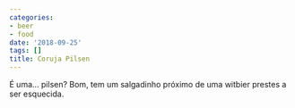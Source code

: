 ```yaml
---
categories:
- beer
- food
date: '2018-09-25'
tags: []
title: Coruja Pilsen
---
```


É uma... pilsen? Bom, tem um salgadinho próximo de uma witbier prestes a ser esquecida.